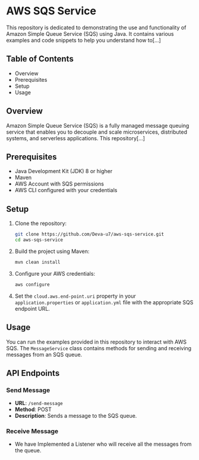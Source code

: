 # AWS SQS Service

This repository is dedicated to demonstrating the use and functionality of Amazon Simple Queue Service (SQS) using Java. It contains various examples and code snippets to help you understand how to[...]

## Table of Contents

- Overview
- Prerequisites
- Setup
- Usage

## Overview

Amazon Simple Queue Service (SQS) is a fully managed message queuing service that enables you to decouple and scale microservices, distributed systems, and serverless applications. This repository[...]

## Prerequisites

- Java Development Kit (JDK) 8 or higher
- Maven
- AWS Account with SQS permissions
- AWS CLI configured with your credentials

## Setup

1. Clone the repository:
    ```sh
    git clone https://github.com/Deva-u7/aws-sqs-service.git
    cd aws-sqs-service
    ```

2. Build the project using Maven:
    ```sh
    mvn clean install
    ```

3. Configure your AWS credentials:
    ```sh
    aws configure
    ```

4. Set the `cloud.aws.end-point.uri` property in your `application.properties` or `application.yml` file with the appropriate SQS endpoint URL.

## Usage

You can run the examples provided in this repository to interact with AWS SQS. The `MessageService` class contains methods for sending and receiving messages from an SQS queue.

## API Endpoints

### Send Message
- **URL**: `/send-message`
- **Method**: POST
- **Description**: Sends a message to the SQS queue.

### Receive Message
- We have Implemented a Listener who will receive all the messages from the queue.
